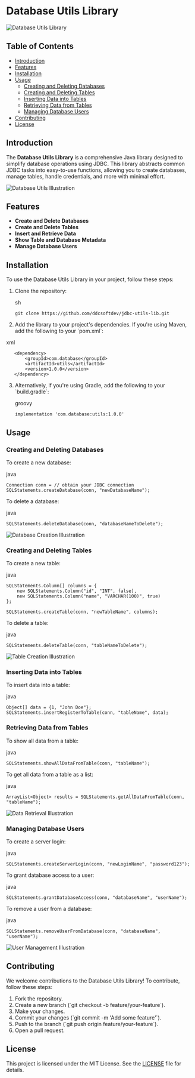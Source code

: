 
# Database Utils Library

![Database Utils Library](https://via.placeholder.com/150)

## Table of Contents

- [Introduction](#introduction)
- [Features](#features)
- [Installation](#installation)
- [Usage](#usage)
  - [Creating and Deleting Databases](#creating-and-deleting-databases)
  - [Creating and Deleting Tables](#creating-and-deleting-tables)
  - [Inserting Data into Tables](#inserting-data-into-tables)
  - [Retrieving Data from Tables](#retrieving-data-from-tables)
  - [Managing Database Users](#managing-database-users)
- [Contributing](#contributing)
- [License](#license)

## Introduction

The **Database Utils Library** is a comprehensive Java library designed to simplify database operations using JDBC. This library abstracts common JDBC tasks into easy-to-use functions, allowing you to create databases, manage tables, handle credentials, and more with minimal effort.

![Database Utils Illustration](https://via.placeholder.com/800x300)

## Features

- **Create and Delete Databases**
- **Create and Delete Tables**
- **Insert and Retrieve Data**
- **Show Table and Database Metadata**
- **Manage Database Users**

## Installation

To use the Database Utils Library in your project, follow these steps:

1. Clone the repository:


   sh
   ```
   git clone https://github.com/ddcsoftdev/jdbc-utils-lib.git
   ```

3. Add the library to your project's dependencies. If you're using Maven, add the following to your \`pom.xml\`:


  xml
```
   <dependency>
       <groupId>com.database</groupId>
       <artifactId>utils</artifactId>
       <version>1.0.0</version>
   </dependency>
  ```

3. Alternatively, if you're using Gradle, add the following to your \`build.gradle\`:


   groovy
   ```
   implementation 'com.database:utils:1.0.0'
   ```

## Usage

### Creating and Deleting Databases

To create a new database:

java
```
Connection conn = // obtain your JDBC connection
SQLStatements.createDatabase(conn, "newDatabaseName");
```

To delete a database:

java
```
SQLStatements.deleteDatabase(conn, "databaseNameToDelete");
```

![Database Creation Illustration](https://via.placeholder.com/800x300)

### Creating and Deleting Tables

To create a new table:

java
```
SQLStatements.Column[] columns = {
    new SQLStatements.Column("id", "INT", false),
    new SQLStatements.Column("name", "VARCHAR(100)", true)
};

SQLStatements.createTable(conn, "newTableName", columns);
```

To delete a table:

java
```
SQLStatements.deleteTable(conn, "tableNameToDelete");
```

![Table Creation Illustration](https://via.placeholder.com/800x300)

### Inserting Data into Tables

To insert data into a table:

java
```
Object[] data = {1, "John Doe"};
SQLStatements.insertRegisterToTable(conn, "tableName", data);
```

### Retrieving Data from Tables

To show all data from a table:

java
```
SQLStatements.showAllDataFromTable(conn, "tableName");
```

To get all data from a table as a list:

java
```
ArrayList<Object> results = SQLStatements.getAllDataFromTable(conn, "tableName");
```

![Data Retrieval Illustration](https://via.placeholder.com/800x300)

### Managing Database Users

To create a server login:

java
```
SQLStatements.createServerLogin(conn, "newLoginName", "password123");
```

To grant database access to a user:

java
```
SQLStatements.grantDatabaseAccess(conn, "databaseName", "userName");
```

To remove a user from a database:

java
```
SQLStatements.removeUserFromDatabase(conn, "databaseName", "userName");
```

![User Management Illustration](https://via.placeholder.com/800x300)

## Contributing

We welcome contributions to the Database Utils Library! To contribute, follow these steps:

1. Fork the repository.
2. Create a new branch (\`git checkout -b feature/your-feature\`).
3. Make your changes.
4. Commit your changes (\`git commit -m 'Add some feature'\`).
5. Push to the branch (\`git push origin feature/your-feature\`).
6. Open a pull request.

## License

This project is licensed under the MIT License. See the [LICENSE](LICENSE) file for details.
